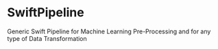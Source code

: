 # SwiftPipeline
Generic Swift Pipeline for Machine Learning Pre-Processing and for any type of Data Transformation
